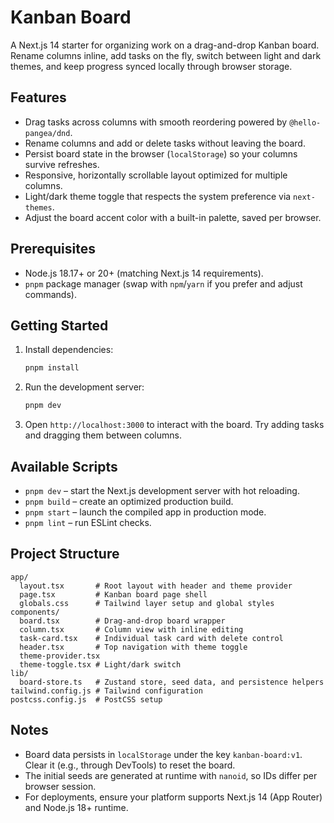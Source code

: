 # Kanban Board

A Next.js 14 starter for organizing work on a drag-and-drop Kanban board. Rename columns inline, add tasks on the fly, switch between light and dark themes, and keep progress synced locally through browser storage.

## Features

- Drag tasks across columns with smooth reordering powered by `@hello-pangea/dnd`.
- Rename columns and add or delete tasks without leaving the board.
- Persist board state in the browser (`localStorage`) so your columns survive refreshes.
- Responsive, horizontally scrollable layout optimized for multiple columns.
- Light/dark theme toggle that respects the system preference via `next-themes`.
- Adjust the board accent color with a built-in palette, saved per browser.

## Prerequisites

- Node.js 18.17+ or 20+ (matching Next.js 14 requirements).
- `pnpm` package manager (swap with `npm`/`yarn` if you prefer and adjust commands).

## Getting Started

1. Install dependencies:
   ```bash
   pnpm install
   ```
2. Run the development server:
   ```bash
   pnpm dev
   ```
3. Open `http://localhost:3000` to interact with the board. Try adding tasks and dragging them between columns.

## Available Scripts

- `pnpm dev` – start the Next.js development server with hot reloading.
- `pnpm build` – create an optimized production build.
- `pnpm start` – launch the compiled app in production mode.
- `pnpm lint` – run ESLint checks.

## Project Structure

```
app/
  layout.tsx       # Root layout with header and theme provider
  page.tsx         # Kanban board page shell
  globals.css      # Tailwind layer setup and global styles
components/
  board.tsx        # Drag-and-drop board wrapper
  column.tsx       # Column view with inline editing
  task-card.tsx    # Individual task card with delete control
  header.tsx       # Top navigation with theme toggle
  theme-provider.tsx
  theme-toggle.tsx # Light/dark switch
lib/
  board-store.ts   # Zustand store, seed data, and persistence helpers
tailwind.config.js # Tailwind configuration
postcss.config.js  # PostCSS setup
```

## Notes

- Board data persists in `localStorage` under the key `kanban-board:v1`. Clear it (e.g., through DevTools) to reset the board.
- The initial seeds are generated at runtime with `nanoid`, so IDs differ per browser session.
- For deployments, ensure your platform supports Next.js 14 (App Router) and Node.js 18+ runtime.
